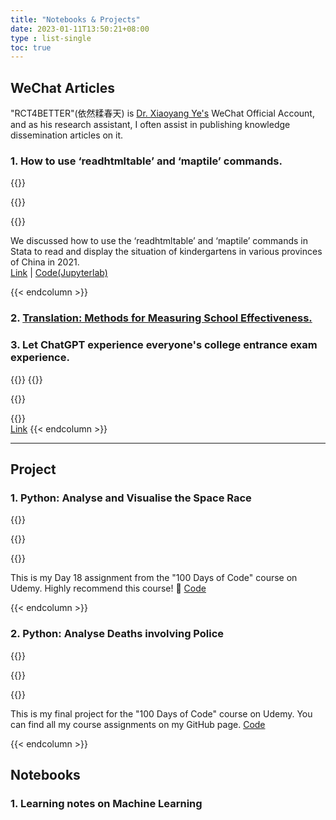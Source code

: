 ```yaml
---
title: "Notebooks & Projects"
date: 2023-01-11T13:50:21+08:00
type : list-single
toc: true
---
```


## WeChat Articles

"RCT4BETTER"(依然糅春天) is [Dr. Xiaoyang Ye's](https://xiaoyangye.github.io/) WeChat Official Account, and as his research assistant, I often assist in publishing knowledge dissemination articles on it.

### 1. How to use ‘readhtmltable’ and ‘maptile’ commands.

{{<columns>}}

{{<figure-a src="/files/wechat/map.jpg" >}}

{{<column>}}

We discussed how to use the ‘readhtmltable’ and ‘maptile’ commands in Stata to read and display the situation of kindergartens in various provinces of China in 2021.   
[Link](https://mp.weixin.qq.com/s/SN2nvE3MEAwWECyYf5aRdg) | [Code(Jupyterlab)](/files/wechat/map.ipynb)

{{< endcolumn >}}

### 2. [Translation: Methods for Measuring School Effectiveness.](https://mp.weixin.qq.com/s/CirHLuFrIg7D5NDTBaEWDw)

### 3. Let ChatGPT experience everyone's college entrance exam experience.

{{<columns>}}
{{<figure-a src="/files/wechat/choice1.jpg" >}}

{{<column>}}

{{<figure-a src="/files/wechat/choice3.jpg" >}}  
     [Link](https://mp.weixin.qq.com/s/2yCTfdkfMEbLRbCt6OvIVg)
{{< endcolumn >}}


***

## Project

### 1. Python: Analyse and Visualise the Space Race

{{<columns>}}

{{<figure-a src="/files/project/python/space.png" >}}

{{<column>}}

This is my Day 18 assignment from the "100 Days of Code" course on Udemy. Highly recommend this course! 🥰 [Code](/files/project/python/Space_Missions_Analysis.ipynb)

{{< endcolumn >}}

### 2. Python: Analyse Deaths involving Police

{{<columns>}}

{{<figure-a src="/files/project/python/reg.png" >}}

{{<column>}}

This is my final project for the "100 Days of Code" course on Udemy. You can find all my course assignments on my GitHub page. [Code](/files/project/python/Fatal_Force.ipynb)

{{< endcolumn >}}




## Notebooks

### 1. Learning notes on Machine Learning




